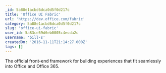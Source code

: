 ```yaml
---
_id: 5a88e1acbd6dca0d5f0d217c
title: 'Office UI Fabric'
url: 'https://dev.office.com/fabric'
category: 5a88e1acbd6dca0d5f0d217c
slug: 'office-ui-fabric'
user_id: 5a83ce59d6eb0005c4ecda2c
username: 'bill-s'
createdOn: '2016-11-11T21:14:27.000Z'
tags: []
---
```


The official front-end framework for building experiences that fit seamlessly into Office and Office 365.
